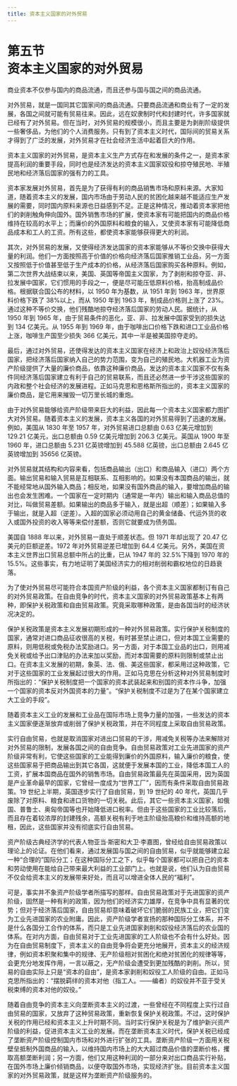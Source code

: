 ```yaml
---
title: 资本主义国家的对外贸易
---
```


# 第五节<br>**资本主义国家的&zwnj;对外贸易**

商业资本不仅参与国内的商品流通，而且还参与国与国之间的商品流通。

对外贸易，就是一国同其它国家间的商品流通。只要商品流通和商业有了一定的发展，各国之间就可能有贸易往来。因此，远在奴隶制时代和封建时代，许多国家就已经有了对外贸易。但在当时，对外贸易的规模很小，而且主要是为剥削阶级提供一些奢侈品，为他们的个人消费服务。只有到了资本主义时代，国际间的贸易关系才得到了广泛的发展，对外贸易才在社会经济生活中起着巨大的作用。

资本主义国家的对外贸易，是资本主义生产方式存在和发展的条件之一，是资本家提高利润的重要手段，同时也是经济发达的资本主义国家奴役和掠夺殖民地、半殖民地和经济落后国家的强有力的工具。

资本家发展对外贸易，首先是为了获得有利的商品销售市场和原料来源。大家知道，随着资本主义的发展，国内市场由于劳动人民的贫困化越来越不能适应生产发展的需要，同时国内原料来源也日益感到不足。正是这种情况，推动着资本家把他们的剥削触角伸向国外。国外销售市场的扩展，使资本家有可能把国内的商品价格维持在较高的水平上；而廉价的外国原料和粮食的输入，又使资本家有可能降低商品成本和工人的工资。所有这些，都使资本家能够获得更大的利润。

其次，对外贸易的发展，又使得经济发达国家的资本家能够从不等价交换中获得大量的利润。他们一方面按照高于价值的价格向经济落后国家推销工业品，另一方面又按照低于价值甚至低于生产成本的价格，从经济落后国家购买各种原料。例如，第二次世界大战结束以来，美国、英国等帝国主义国家，为了剥削和掠夺亚、非、拉发展中国家，它们惯用的手段之一，便是尽可能压低原料价格，抬高制成品价格。根据联合国公布的材料，以 1950 年为基数，从 1951 年到 1963 年，世界原料价格下跌了 38%以上，而从 1950 年到 1963 年，制成品价格则上涨了 23%。通过这种不等价交换，他们残酷地掠夺经济落后国家的劳动人民。据统计，从 1950 年到 1965 年，由于贸易条件的恶化，亚、非、拉发展中国家受到的损失达到 134 亿美元。从 1955 年到 1969 年，由于咖啡出口价格下跌和进口工业品价格上涨，咖啡生产国至少损失 366 亿美元，其中一半是被美国掠夺走的。

最后，通过对外贸易，还使得发达的资本主义国家在经济上和政治上奴役经济落后国家，把经济落后国家纳入自己的势力范围，变为自己的殖民地。大机器工业为资产阶级提供了大量的廉价商品，依靠这种廉价商品，发达的资本主义国家不仅有条件同经济落后国家建立有利于自己的贸易联系，而且还必然进一步干涉这些国家的内政和整个社会经济的发展进程。正如马克思和恩格斯所指出的，资本主义国家的廉价商品，是它用来摧毁一切万里长城的重炮。

由于对外贸易能够给资产阶级带来巨大的利益，因此每一个资本主义国家都力图扩大对外贸易。随着资本主义的发展，资本主义各国的对外贸易得到了迅速的发展。例如，美国从 1830 年至 1957 年，对外贸易进口总额由 0.63 亿美元增加到 129.21 亿美元，出口总额由 0.59 亿美元增加到 206.3 亿美元。英国从 1900 年至 1960 年，进口总额由 5.231 亿英镑增加到 45.588 亿英镑，出口总额由 2.645 亿英镑增加到 35656 亿英镑。

对外贸易就其结构和内容来看，包括商品输出（出口）和商品输入（进口）两个方面。输出贸易和输入贸易是互相联系、互相影响的。如果没有本国商品的输出，就不能经常地从国外输入商品；相反地，如果没有国外商品的输入，要增加商品的输出也会发生困难。一个国家在一定时期内（通常是一年内）输出和输入商品总值的对比，叫做贸易差额。如果输出的商品多于输入，就是出超（顺差）；如果输入多于输出，就是入超（逆差）。入超的国家必须动用自己的黄金储备、代运外货的收入或国外投资的收入等等来偿付差额，否则它就要成为债务国。

美国自 1888 年以来，对外贸易一直处于顺差状态。但 1971 年却出现了 20.47 亿美元的巨额逆差。1972 年对外贸易逆差已增加到 64.4 亿美元。另外，美国在资本主义世界出口贸易总额中所占的比重，已从 1947 年的 32.5%下降到 1970 年的 15.5%。这些事实，有力地证明了美国经济实力的相对削弱和霸权地位的日趋衰落。

为了使对外贸易尽可能符合本国资产阶级的利益，各个资本主义国家都制订有自己的对外贸易政策。在自由竞争的时代，资本主义国家的对外贸易政策基本上有两种，即保护关税政策和自由贸易政策。究竟采取哪种政策，是由各国当时的经济状况决定的。

保护关税政策是资本主义发展初期形成的一种对外贸易政策。实行保护关税制度的国家，通常对进口商品征收很高的关税，有时甚至禁止进口，但对本国工业需要的原料，则用低税或免税办法奖励进口。另一方面，对于本国工业品的出口，则用减免关税或给予出口津贴的办法来加以奖励，而对本国需要的原料则限制或禁止出口。在资本主义发展的初期，象英、法、俄、美这些国家，都采用过这种政策，它对于这些国家的工业发展起过很大的作用。正如马克思在分析这种对外贸易制度时所指出的：“保护关税制度把一个国家的资本武装起来和别国的资本作斗争，加强一个国家的资本反对外国资本的力量”。“保护关税制度不过是为了在某个国家建立大工业的手段”。

随着资本主义工业的发展和工业品在国际市场上竞争力量的加强，一些发达的资本主义国家便逐渐放弃或削弱了保护关税政策，并在不同程度上采取自由贸易政策。

实行自由贸易，也就是取消国家对进出口贸易的干涉，用减免关税等办法来解除对对外贸易的限制，发展各国之间的自由竞争。自由贸易政策对工业先进国家的资产阶级非常有利，它使这些国家的工业能得到廉价的外国原料，输入廉价的粮食，使这些国家易于把商品输出到其它各国，这就便于发展本国的工业，降低本国工人的工资，扩展本国商品在国外的销售市场。自由贸易政策最先在英国采用，因为英国是产业革命最早的国家，它曾经一度成为“世界工厂”，因而有条件采取自由贸易政策。19 世纪上半期，英国逐步实行了自由贸易，到 19 世纪的 40 年代，英国几乎废除了对原料、粮食和进口货物的一切关税。此后，其它一些资本主义国家，如俄国、普鲁士、奥匈帝国等也开始降低进口税率。但由于这些国家的工业比较落后，而且存在着较浓厚的封建残余，高额关税有利于地主阶级抬高粮价和维持高额的地租，因此，这些国家并没有彻底实行自由贸易。

资产阶级古典经济学的代表人物亚当·斯密和大卫·李嘉图，曾经给自由贸易政策以理论上的论证。在他们看来，通过发展国与国之间的自由贸易，似乎就能够建立起一种“合理的”国际分工；在这种国际分工之下，似乎每个国家都可以把自己的资本和劳动使用在能给自己带来最大利益的工业部门上。也就是说，他们认为自由贸易不仅会给资本主义的发展带来好处，而且可以增进全体人民的“福利”。

可是，事实并不象资产阶级学者所描写的那样。自由贸易政策对于先进国家的资产阶级，固然是一种有利的政策，因为他们的经济实力雄厚，在竞争中具有显著的优势；但对于经济落后国家，自由贸易却意味着破坏它们脆弱的民族工业，把它们变为工业先进国家的农业附庸。因此，资产阶级学者宣扬的那种国际分工体系，并不是什么各国分工合作的体系，而只是工业先进国家剥削和奴役经济落后的农业国的体系。在对内方面，自由贸易对于工业先进国家的工人阶级也不会有什么好处。因为在自由贸易制度下，资本主义的自由竞争将会更充分地展开，资本主义的经济规律，例如资本积聚和集中的规律、无产阶级相对贫困化和绝对贫困化的规律等等，会更充分地发挥作用，一言以蔽之，无产阶级会遭受到更加残酷的剥削。所以，贸易的自由实际上只是“资本的自由”，是资本家剥削和奴役工人阶级的自由。正如马克思所指出的：“摆脱羁绊的资本对他（指工人。——编者）的奴役并不亚于受关税束缚的资本对他的奴役。”

随着自由竞争的资本主义向垄断资本主义的过渡，一些曾经在不同程度上实行过自由贸易的国家，又放弃了这种贸易政策，重新恢复保护关税政策。不过，这时保护关税的作用已经和资本主义上升时期不同。当时实行保护关税是为了维护新兴资产阶级的利益，促进资本主义工业的发展。而在垄断资本主义时代，保护关税已经成了垄断资产阶级控制国内市场和对外进行扩张的工具。垄断资产阶级一方面用关税壁垒抵制外国商品的输入，以维持国内市场上的大大超过商品价值的垄断价格，攫取高额垄断利润；另一方面，他们又用这种利润的一部分来对出口商品实行补贴，在国外市场上廉价倾销商品，以便夺取国外市场，实现经济扩张。目前资本主义国家的对外贸易政策，就是这样为垄断资产阶级服务的。